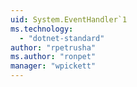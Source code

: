 ```yaml
---
uid: System.EventHandler`1
ms.technology: 
  - "dotnet-standard"
author: "rpetrusha"
ms.author: "ronpet"
manager: "wpickett"
---
```

